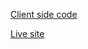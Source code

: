 <a href='https://github.com/Xoaib007/FilmooR'>Client side code</a>

<a href='https://filmoor.netlify.app'>Live site</a>
